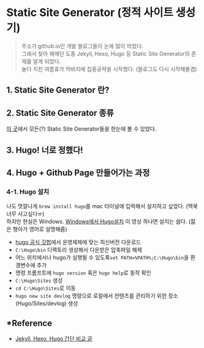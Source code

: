 # Static Site Generator (정적 사이트 생성기)
>주소가 github.io인 개발 블로그들이 눈에 많이 띄었다.  
>그래서 찾아 헤매던 도중 Jekyll, Hexo, Hugo 등 Static Site Generator의 존재를 알게 되었다.  
>놀다 지친 여름휴가 막바지에 집중공략을 시작했다. (블로그도 다시 시작해볼겸)

## 1. Static Site Generator 란?

## 2. Static Site Generator 종류
[이 곳](https://www.staticgen.com/)에서 모든(?) Static Site Generator들을 한눈에 볼 수 있었다.


## 3. Hugo! 너로 정했다!


## 4. Hugo + Github Page 만들어가는 과정

### 4-1. Hugo 설치
나도 멋깔나게 `brew install hugo`를 mac 터미널에 입력해서 설치하고 싶었다. (맥북 너무 사고싶다ㅠ)  
하지만 현실은 Windows.
[Windows에서 Hugo설치](https://gohugo.io/getting-started/installing#windows) 이 영상 하나면 설치는 쉽다. (젊은 형아가 영어로 설명해줌)

- [hugo 공식 깃헙](https://github.com/gohugoio/hugo/releases)에서 운영체제에 맞는 최신버전 다운로드
- `C:\Hugo\bin` 디렉토리 생성해서 다운받은 압축파일 해제
- 어느 위치에서나 hugo가 실행될 수 있도록`set PATH=%PATH%;C:\Hugo\bin`을 환경변수에 추가
- 명령 프롬프트에 `hugo version` 혹은 `hugo help`로 동작 확인
- `C:\Hugo\Sites` 생성
- `cd C:\Hugo\Sites`로 이동
- `hugo new site devlog` 명령으로 로컬에서 컨텐츠를 관리하기 위한 장소(Hugo/Sites/devlog) 생성

## *Reference
- [Jekyll, Hexo, Hugo 간단 비교 글](http://tadakichi.tistory.com/188)

